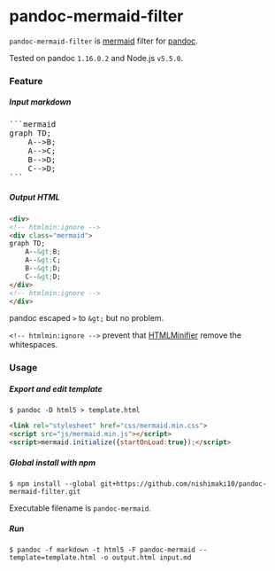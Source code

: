# pandoc-mermaid-filter

`pandoc-mermaid-filter` is [mermaid](http://knsv.github.io/mermaid/) filter for [pandoc](http://pandoc.org/).

Tested on pandoc `1.16.0.2` and Node.js `v5.5.0`.

### Feature

##### Input markdown

<pre>
```mermaid
graph TD;
    A-->B;
    A-->C;
    B-->D;
    C-->D;
```
</pre>

##### Output HTML

```html
<div>
<!-- htmlmin:ignore -->
<div class="mermaid">
graph TD;
    A--&gt;B;
    A--&gt;C;
    B--&gt;D;
    C--&gt;D;
</div>
<!-- htmlmin:ignore -->
</div>
```

pandoc escaped `>` to `&gt;` but no problem.

`<!-- htmlmin:ignore -->` prevent that [HTMLMinifier](https://kangax.github.io/html-minifier/) remove the whitespaces.

### Usage

##### Export and edit template

```shell
$ pandoc -D html5 > template.html
```

``` html
<link rel="stylesheet" href="css/mermaid.min.css">
<script src="js/mermaid.min.js"></script>
<script>mermaid.initialize({startOnLoad:true});</script>
```

##### Global install with npm

``` shell
$ npm install --global git+https://github.com/nishimaki10/pandoc-mermaid-filter.git
```

Executable filename is `pandoc-mermaid`.

##### Run

``` shell
$ pandoc -f markdown -t html5 -F pandoc-mermaid --template=template.html -o output.html input.md
```
